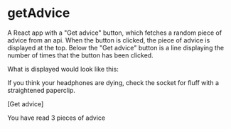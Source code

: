 # getAdvice

A React app with a "Get advice" button, which fetches a random piece of advice from an api.
When the button is clicked, the piece of advice is displayed at the top.
Below the "Get advice" button is a line displaying the number of times that the button has been clicked.

What is displayed would look like this:

If you think your headphones are dying, check the socket for fluff with a straightened paperclip.

[Get advice]

You have read 3 pieces of advice
